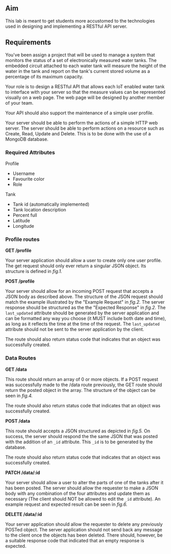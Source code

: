 ## Aim

This lab is meant to get students more accustomed to the technologies used in designing and implementing a RESTful API server.

## Requirements

You've been assign a project that will be used to manage a system that monitors the status of a set of electronically measured water tanks. The embedded circuit attached to each water tank will measure the height of the water in the tank and report on the tank's current stored volume as a percentage of its maximum capacity.

Your role is to design a RESTful API that allows each IoT enabled water tank to interface with your server so that the measure values can be represented visually on a web page. The web page will be designed by another member of your team.

Your API should also support the maintenance of a simple user profile.

Your server should be able to perform the actions of a simple HTTP web server. The server should be able to perform actions on a resource such as Create, Read, Update and Delete. This is to be done with the use of a MongoDB database.

### Required Attributes

Profile

- Username
- Favourite color
- Role

Tank

- Tank id (automatically implemented)
- Tank location description
- Percent full
- Latitude
- Longitude

### Profile routes

**GET /profile**

Your server application should allow a user to create only one user profile. The get request should only ever return a singular JSON object. Its structure is defined in *fig.1.*

**POST /profile**

Your server should allow for an incoming POST request that accepts a JSON body as described above. The structure of the JSON request should match the example illustrated by the "Example Request" in *fig.2.*  The server response should be structured as the the "Expected Response" in *fig.2.* The `last_updated` attribute should be generated by the server application and can be formatted any way you choose (it MUST include both date and time), as long as it reflects the time at the time of the request. The `last_updated` attribute should not be sent to the server application by the client.

The route should also return status code that indicates that an object was successfully created.

### Data Routes

**GET /data**

This route should return an array of 0 or more objects. If a POST request was successfully made to the /data route previously, the GET route should return the posted object in the array. The structure of the object can be seen in *fig.4.*

The route should also return status code that indicates that an object was successfully created.

**POST /data**

This route should accepts a JSON structured as depicted in *fig.5.* On success, the server should respond the the same JSON that was posted with the addition of an `_id` attribute. This `_id` is to be generated by the database. 

The route should also return status code that indicates that an object was successfully created.

**PATCH /data/:id**

Your server should allow a user to alter the parts of one of the tanks after it has been posted. The server should allow the requester to make a JSON body with any combination of the four attributes and update them as necessary (The client should NOT be allowed to edit the `_id` attribute). An example request and expected result can be seen in *fig.6.*

**DELETE /data/:id**

Your server application should allow the requester to delete any previously POSTed object. The server application should not send back any message to the client once the objects has been deleted. There should, however, be a suitable response code that indicated that an empty response is expected.